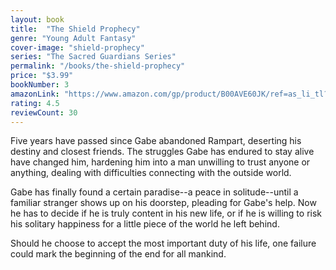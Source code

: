 ```yaml
---
layout: book
title:  "The Shield Prophecy"
genre: "Young Adult Fantasy"
cover-image: "shield-prophecy"
series: "The Sacred Guardians Series"
permalink: "/books/the-shield-prophecy"
price: "$3.99"
bookNumber: 3
amazonLink: "https://www.amazon.com/gp/product/B00AVE60JK/ref=as_li_tl?ie=UTF8&tag=owensmc-20&camp=1789&creative=9325&linkCode=as2&creativeASIN=B00AVE60JK&linkId=6f90ab4966dae7623a14d5eb765679af"
rating: 4.5
reviewCount: 30
---
```

Five years have passed since Gabe abandoned Rampart, deserting his destiny and closest friends. The struggles Gabe has endured to stay alive have changed him, hardening him into a man unwilling to trust anyone or anything, dealing with difficulties connecting with the outside world.

Gabe has finally found a certain paradise--a peace in solitude--until a familiar stranger shows up on his doorstep, pleading for Gabe's help. Now he has to decide if he is truly content in his new life, or if he is willing to risk his solitary happiness for a little piece of the world he left behind.

Should he choose to accept the most important duty of his life, one failure could mark the beginning of the end for all mankind.

